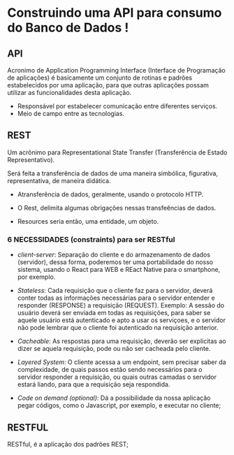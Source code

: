 # Construindo uma API para consumo do Banco de Dados !

## API

Acronimo de Application Programming Interface (Interface de Programação de aplicações) é basicamente um conjunto de rotinas e padrões estabelecidos por uma aplicação, para que outras aplicações possam utilizar as funcionalidades desta aplicação.

- Responsável por estabelecer comunicação entre diferentes serviços.
- Meio de campo entre as tecnologias.

## REST

Um acrônimo para Representational State Transfer (Transferência de Estado Representativo).

Será feita a transferência de dados de uma maneira simbólica, figurativa, representativa, de maneira didática.

- Atransferência de dados, geralmente, usando o protocolo HTTP.

- O Rest, delimita algumas obrigações nessas transfeências de dados.

- Resources seria então, uma entidade, um objeto.

### 6 NECESSIDADES (constraints) para ser RESTful

- _client-server_: Separação do cliente e do armazenamento de dados (servidor), dessa forma, poderemos ter uma portabilidade do nosso sistema, usando o React para WEB e REact Native para o smartphone, por exemplo.

- _Stateless_: Cada requisição que o cliente faz para o servidor, deverá conter todas as informações necessárias para o servidor entender e responder (RESPONSE) a requisição (REQUEST). Exemplo: A sessão do usuário deverá ser enviada em todas as requisições, para saber se aquele usuário está autenticado e apto a usar os serviçoes, e o servidor não pode lembrar que o cliente foi autenticado na requisição anterior.

- _Cacheable_: As respostas para uma requisição, deverão ser explicitas ao dizer se aquela requisição, pode ou não ser cacheada pelo cliente.

- _Layered System_: O cliente acessa a um endpoint, sem precisar saber da complexidade, de quais passos estão sendo necessários para o servidor responder a requisição, ou quais outras camadas o servidor estará liando, para que a requisição seja respondida.

- _Code on demand (optional)_: Dá a possibilidade da nossa aplicação pegar códigos, como o Javascript, por exemplo, e executar no cliente;

## RESTFUL

RESTful, é a aplicação dos padrões REST;
